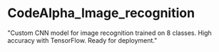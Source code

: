 # CodeAlpha_Image_recognition
 "Custom CNN model for image recognition trained on 8 classes. High accuracy with TensorFlow. Ready for deployment."
